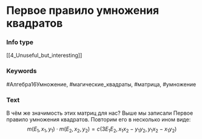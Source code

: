 # Первое правило умножения квадратов
### Info type
[[4_Unuseful_but_interesting]]
### Keywords
#Алгебра16Умножение, #магические_квадраты, #матрица, #умножение
### Text
В чём же значимость этих матриц для нас? Выше мы записали Первое правило умножения квадратов. Повторим его в несколько ином виде:
$$m(E_1, x_1, y_1) \cdot m(E_2, x_2, y_2) = c(3E_1E_2, x_1x_2 - y_1y_2, y_1x_2 - x_1y_2)$$